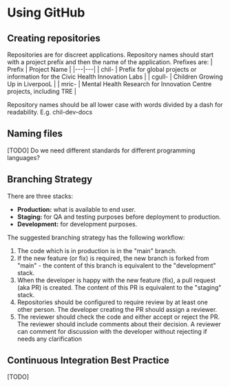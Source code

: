 # Using GitHub

## Creating repositories
Repositories are for discreet applications. Repository names should start with a project prefix and then the name of the application. Prefixes are:
| Prefix | Project Name |
|---|---|
| chil- | Prefix for global projects or information for the Civic Health Innovation Labs | 
| cgull- | Children Growing Up in LiverpooL |
| mric- | Mental Health Research for Innovation Centre projects, including TRE |

Repository names should be all lower case with words divided by a dash for readability. E.g. chil-dev-docs

## Naming files
[TODO] Do we need different standards for different programming languages?

## Branching Strategy
There are three stacks:

- **Production:** what is available to end user.
- **Staging:** for QA and testing purposes before deployment to production.
- **Development:** for development purposes.

The suggested branching strategy has the following workflow:

1. The code which is in production is in the "main" branch.
2. If the new feature (or fix) is required, the new branch is forked from "main" - the content of this branch is equivalent to the "development" stack.
3. When the developer is happy with the new feature (fix), a pull request (aka PR) is created. The content of this PR is equivalent to the "staging" stack.
4. Repositories should be configured to require review by at least one other person. The developer creating the PR should assign a reviewer.
5. The reviewer should check the code and either accept or reject the PR. The reviewer should include comments about their decision. A reviewer can comment for discussion with the developer without rejecting if needs any clarification

## Continuous Integration Best Practice
[TODO]
